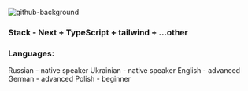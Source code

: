 ![github-background](https://i.imgur.com/Mcoj5qr.jpg)

### Stack - Next + TypeScript + tailwind + ...other

### Languages:
Russian - native speaker
Ukrainian - native speaker
English - advanced
German - advanced
Polish - beginner